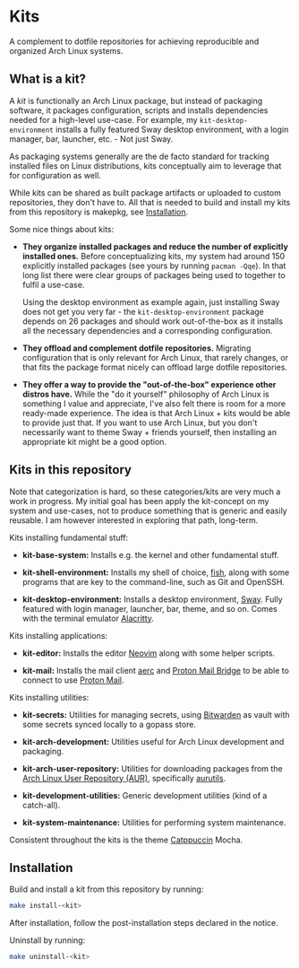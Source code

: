 # Kits

A complement to dotfile repositories for achieving reproducible and organized
Arch Linux systems.

## What is a kit?

A _kit_ is functionally an Arch Linux package, but instead of packaging
software, it packages configuration, scripts and installs dependencies needed
for a high-level use-case. For example, my `kit-desktop-environment` installs a
fully featured Sway desktop environment, with a login manager, bar, launcher,
etc. - Not just Sway.

As packaging systems generally are the de facto standard for tracking installed
files on Linux distributions, kits conceptually aim to leverage that for
configuration as well.

While kits can be shared as built package artifacts or uploaded to custom
repositories, they don't have to. All that is needed to build and install my
kits from this repository is makepkg, see [Installation](#installation).

Some nice things about kits:

- **They organize installed packages and reduce the number of explicitly
  installed ones.** Before conceptualizing kits, my system had around 150
  explicitly installed packages (see yours by running `pacman -Qqe`). In that
  long list there were clear groups of packages being used to together to
  fulfil a use-case.

  Using the desktop environment as example again, just installing Sway does not
  get you very far - the `kit-desktop-environment` package depends on 26
  packages and should work out-of-the-box as it installs all the necessary
  dependencies and a corresponding configuration.

- **They offload and complement dotfile repositories.** Migrating configuration
  that is only relevant for Arch Linux, that rarely changes, or that fits the
  package format nicely can offload large dotfile repositories.

- **They offer a way to provide the "out-of-the-box" experience other distros
  have.** While the "do it yourself" philosophy of Arch Linux is something I
  value and appreciate, I've also felt there is room for a more ready-made
  experience. The idea is that Arch Linux + kits would be able to provide just
  that. If you want to use Arch Linux, but you don't necessarily want to theme
  Sway + friends yourself, then installing an appropriate kit might be a good
  option.

## Kits in this repository

Note that categorization is hard, so these categories/kits are very much a work
in progress. My initial goal has been apply the kit-concept on my system and
use-cases, not to produce something that is generic and easily reusable. I am
however interested in exploring that path, long-term.

Kits installing fundamental stuff:

- **kit-base-system:** Installs e.g. the kernel and other fundamental stuff.

- **kit-shell-environment:** Installs my shell of choice, [fish][], along with
  some programs that are key to the command-line, such as Git and OpenSSH.

- **kit-desktop-environment:** Installs a desktop environment, [Sway][]. Fully
  featured with login manager, launcher, bar, theme, and so on. Comes with the
  terminal emulator [Alacritty][].

Kits installing applications:

- **kit-editor:** Installs the editor [Neovim][] along with some helper
  scripts.

- **kit-mail:** Installs the mail client [aerc][] and [Proton Mail Bridge][] to
  be able to connect to use [Proton Mail][].

Kits installing utilities:

- **kit-secrets:** Utilities for managing secrets, using [Bitwarden][] as vault
  with some secrets synced locally to a gopass store.

- **kit-arch-development:** Utilities useful for Arch Linux development and
  packaging.

- **kit-arch-user-repository:** Utilities for downloading packages from the
  [Arch Linux User Repository (AUR)][], specifically [aurutils][].

- **kit-development-utilities:** Generic development utilities (kind of a
  catch-all).

- **kit-system-maintenance:** Utilities for performing system maintenance.

Consistent throughout the kits is the theme [Catppuccin][] Mocha.

[fish]: https://fishshell.com/
[Sway]: https://swaywm.org/
[Alacritty]: https://alacritty.org/
[Neovim]: https://neovim.io/
[aerc]: https://aerc-mail.org/
[Proton Mail]: https://proton.me/mail
[Proton Mail Bridge]: https://github.com/ProtonMail/proton-bridge
[Bitwarden]: https://bitwarden.com/
[Arch Linux User Repository (AUR)]: https://aur.archlinux.org/
[aurutils]: https://github.com/aurutils/aurutils
[Catppuccin]: https://catppuccin.com/

## Installation

Build and install a kit from this repository by running:

```sh
make install-<kit>
```

After installation, follow the post-installation steps declared in the notice.

Uninstall by running:

```sh
make uninstall-<kit>
```
